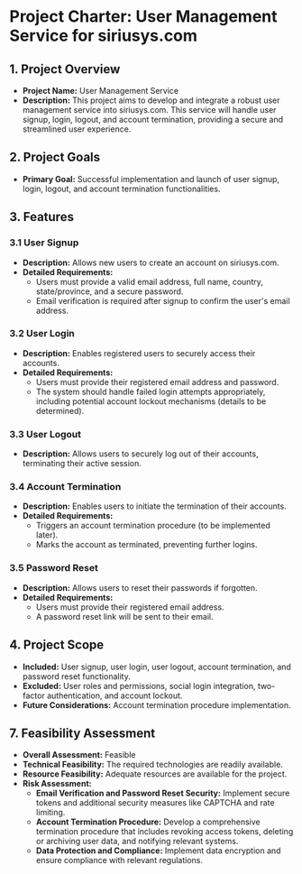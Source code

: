 # Project Charter: User Management Service for siriusys.com

## 1. Project Overview

- **Project Name:** User Management Service
- **Description:** This project aims to develop and integrate a robust user management service into siriusys.com. This service will handle user signup, login, logout, and account termination, providing a secure and streamlined user experience.

## 2. Project Goals

- **Primary Goal:** Successful implementation and launch of user signup, login, logout, and account termination functionalities.

## 3. Features

### 3.1 User Signup
- **Description:** Allows new users to create an account on siriusys.com.
- **Detailed Requirements:**
    - Users must provide a valid email address, full name, country, state/province, and a secure password.
    - Email verification is required after signup to confirm the user's email address.

### 3.2 User Login
- **Description:** Enables registered users to securely access their accounts.
- **Detailed Requirements:**
    - Users must provide their registered email address and password.
    - The system should handle failed login attempts appropriately, including potential account lockout mechanisms (details to be determined).

### 3.3 User Logout
- **Description:** Allows users to securely log out of their accounts, terminating their active session.

### 3.4 Account Termination
- **Description:** Enables users to initiate the termination of their accounts.
- **Detailed Requirements:**
    - Triggers an account termination procedure (to be implemented later).
    - Marks the account as terminated, preventing further logins.

### 3.5 Password Reset
- **Description:** Allows users to reset their passwords if forgotten.
- **Detailed Requirements:**
    - Users must provide their registered email address.
    - A password reset link will be sent to their email.

## 4. Project Scope

- **Included:** User signup, user login, user logout, account termination, and password reset functionality.
- **Excluded:** User roles and permissions, social login integration, two-factor authentication, and account lockout.
- **Future Considerations:** Account termination procedure implementation.

## 7. Feasibility Assessment

- **Overall Assessment:** Feasible
- **Technical Feasibility:** The required technologies are readily available.
- **Resource Feasibility:** Adequate resources are available for the project.
- **Risk Assessment:**
    - **Email Verification and Password Reset Security:** Implement secure tokens and additional security measures like CAPTCHA and rate limiting.
    - **Account Termination Procedure:** Develop a comprehensive termination procedure that includes revoking access tokens, deleting or archiving user data, and notifying relevant systems.
    - **Data Protection and Compliance:** Implement data encryption and ensure compliance with relevant regulations.

